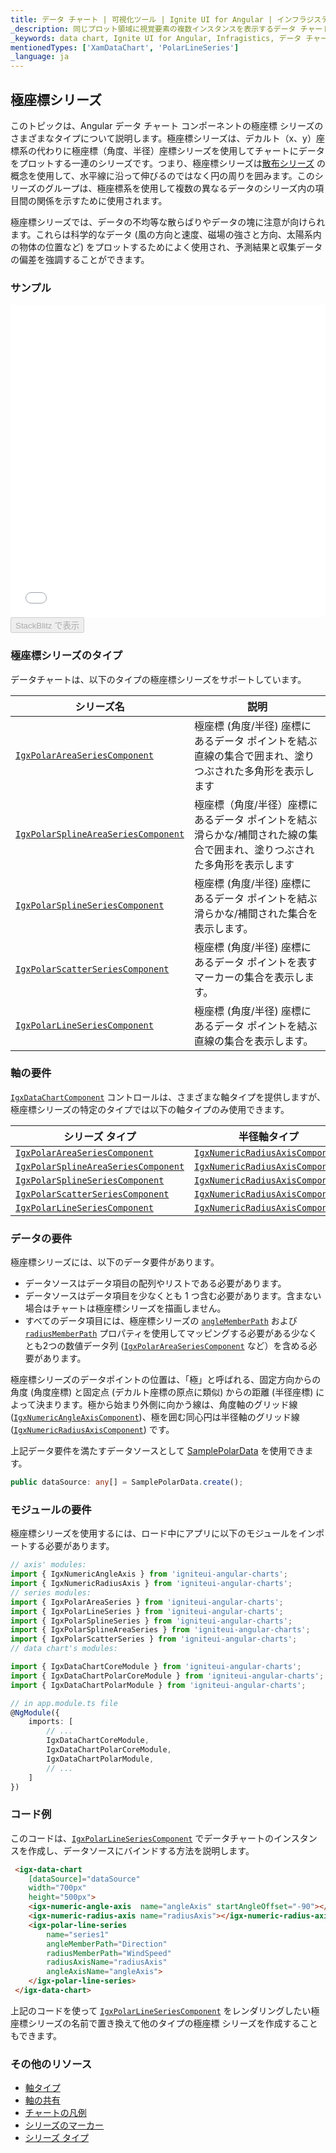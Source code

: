 ```yaml
---
title: データ チャート | 可視化ツール | Ignite UI for Angular | インフラジスティックス | 極座標
_description: 同じプロット領域に視覚要素の複数インスタンスを表示するデータ チャートを作成し、複合チャートビューを作成します。
_keywords: data chart, Ignite UI for Angular, Infragistics, データ チャート, インフラジスティックス
mentionedTypes: ['XamDataChart', 'PolarLineSeries']
_language: ja
---
```


## 極座標シリーズ

このトピックは、Angular データ チャート コンポーネントの極座標 シリーズのさまざまなタイプについて説明します。極座標シリーズは、デカルト（x、y）座標系の代わりに極座標（角度、半径）座標シリーズを使用してチャートにデータをプロットする一連のシリーズです。つまり、極座標シリーズは[散布シリーズ](data-chart-type-scatter-point-series.md) の概念を使用して、水平線に沿って伸びるのではなく円の周りを囲みます。このシリーズのグループは、極座標系を使用して複数の異なるデータのシリーズ内の項目間の関係を示すために使用されます。

極座標シリーズでは、データの不均等な散らばりやデータの塊に注意が向けられます。これらは科学的なデータ (風の方向と速度、磁場の強さと方向、太陽系内の物体の位置など) をプロットするためによく使用され、予測結果と収集データの偏差を強調することができます。

### サンプル

<div class="sample-container loading" style="height: 500px">
    <iframe id="data-chart-type-polar-series-iframe" src='{environment:dvDemosBaseUrl}/charts/data-chart-type-polar-series' width="100%" height="100%" seamless frameBorder="0" onload="onSampleIframeContentLoaded(this);"></iframe>
</div>
<div>
    <button data-localize="stackblitz" disabled class="stackblitz-btn" data-iframe-id="data-chart-type-polar-series-iframe" data-demos-base-url="{environment:dvDemosBaseUrl}">StackBlitz で表示
    </button>
</div>

<div class="divider--half"></div>

### 極座標シリーズのタイプ

データチャートは、以下のタイプの極座標シリーズをサポートしています。

| シリーズ名                                                                                                                                                                  | 説明                                                            |
| ---------------------------------------------------------------------------------------------------------------------------------------------------------------------- | ------------------------------------------------------------- |
| [`IgxPolarAreaSeriesComponent`]({environment:dvApiBaseUrl}/products/ignite-ui-angular/api/docs/typescript/latest/classes/igxpolarareaseriescomponent.html)             | 極座標 (角度/半径) 座標にあるデータ ポイントを結ぶ直線の集合で囲まれ、塗りつぶされた多角形を表示します        |
| [`IgxPolarSplineAreaSeriesComponent`]({environment:dvApiBaseUrl}/products/ignite-ui-angular/api/docs/typescript/latest/classes/igxpolarsplineareaseriescomponent.html) | 極座標（角度/半径）座標にあるデータ ポイントを結ぶ滑らかな/補間された線の集合で囲まれ、塗りつぶされた多角形を表示します |
| [`IgxPolarSplineSeriesComponent`]({environment:dvApiBaseUrl}/products/ignite-ui-angular/api/docs/typescript/latest/classes/igxpolarsplineseriescomponent.html)         | 極座標 (角度/半径) 座標にあるデータ ポイントを結ぶ滑らかな/補間された集合を表示します。               |
| [`IgxPolarScatterSeriesComponent`]({environment:dvApiBaseUrl}/products/ignite-ui-angular/api/docs/typescript/latest/classes/igxpolarscatterseriescomponent.html)       | 極座標 (角度/半径) 座標にあるデータ ポイントを表すマーカーの集合を表示します。                    |
| [`IgxPolarLineSeriesComponent`]({environment:dvApiBaseUrl}/products/ignite-ui-angular/api/docs/typescript/latest/classes/igxpolarlineseriescomponent.html)             | 極座標 (角度/半径) 座標にあるデータ ポイントを結ぶ直線の集合を表示します。                      |

### 軸の要件

[`IgxDataChartComponent`]({environment:dvApiBaseUrl}/products/ignite-ui-angular/api/docs/typescript/latest/classes/igxdatachartcomponent.html) コントロールは、さまざまな軸タイプを提供しますが、極座標シリーズの特定のタイプでは以下の軸タイプのみ使用できます。

| シリーズ タイプ                                                                                                                                                               | 半径軸タイプ                                                                                                                                                         | 角度軸タイプ                                                                                                                                                       |
| ---------------------------------------------------------------------------------------------------------------------------------------------------------------------- | -------------------------------------------------------------------------------------------------------------------------------------------------------------- | ------------------------------------------------------------------------------------------------------------------------------------------------------------ |
| [`IgxPolarAreaSeriesComponent`]({environment:dvApiBaseUrl}/products/ignite-ui-angular/api/docs/typescript/latest/classes/igxpolarareaseriescomponent.html)             | [`IgxNumericRadiusAxisComponent`]({environment:dvApiBaseUrl}/products/ignite-ui-angular/api/docs/typescript/latest/classes/igxnumericradiusaxiscomponent.html) | [`IgxNumericAngleAxisComponent`]({environment:dvApiBaseUrl}/products/ignite-ui-angular/api/docs/typescript/latest/classes/igxnumericangleaxiscomponent.html) |
| [`IgxPolarSplineAreaSeriesComponent`]({environment:dvApiBaseUrl}/products/ignite-ui-angular/api/docs/typescript/latest/classes/igxpolarsplineareaseriescomponent.html) | [`IgxNumericRadiusAxisComponent`]({environment:dvApiBaseUrl}/products/ignite-ui-angular/api/docs/typescript/latest/classes/igxnumericradiusaxiscomponent.html) | [`IgxNumericAngleAxisComponent`]({environment:dvApiBaseUrl}/products/ignite-ui-angular/api/docs/typescript/latest/classes/igxnumericangleaxiscomponent.html) |
| [`IgxPolarSplineSeriesComponent`]({environment:dvApiBaseUrl}/products/ignite-ui-angular/api/docs/typescript/latest/classes/igxpolarsplineseriescomponent.html)         | [`IgxNumericRadiusAxisComponent`]({environment:dvApiBaseUrl}/products/ignite-ui-angular/api/docs/typescript/latest/classes/igxnumericradiusaxiscomponent.html) | [`IgxNumericAngleAxisComponent`]({environment:dvApiBaseUrl}/products/ignite-ui-angular/api/docs/typescript/latest/classes/igxnumericangleaxiscomponent.html) |
| [`IgxPolarScatterSeriesComponent`]({environment:dvApiBaseUrl}/products/ignite-ui-angular/api/docs/typescript/latest/classes/igxpolarscatterseriescomponent.html)       | [`IgxNumericRadiusAxisComponent`]({environment:dvApiBaseUrl}/products/ignite-ui-angular/api/docs/typescript/latest/classes/igxnumericradiusaxiscomponent.html) | [`IgxNumericAngleAxisComponent`]({environment:dvApiBaseUrl}/products/ignite-ui-angular/api/docs/typescript/latest/classes/igxnumericangleaxiscomponent.html) |
| [`IgxPolarLineSeriesComponent`]({environment:dvApiBaseUrl}/products/ignite-ui-angular/api/docs/typescript/latest/classes/igxpolarlineseriescomponent.html)             | [`IgxNumericRadiusAxisComponent`]({environment:dvApiBaseUrl}/products/ignite-ui-angular/api/docs/typescript/latest/classes/igxnumericradiusaxiscomponent.html) | [`IgxNumericAngleAxisComponent`]({environment:dvApiBaseUrl}/products/ignite-ui-angular/api/docs/typescript/latest/classes/igxnumericangleaxiscomponent.html) |

### データの要件

極座標シリーズには、以下のデータ要件があります。

-   データソースはデータ項目の配列やリストである必要があります。
-   データソースはデータ項目を少なくとも 1 つ含む必要があります。含まない場合はチャートは極座標シリーズを描画しません。
-   すべてのデータ項目には、極座標シリーズの [`angleMemberPath`]({environment:dvApiBaseUrl}/products/ignite-ui-angular/api/docs/typescript/latest/classes/igxpolarbasecomponent.html#anglememberpath) および [`radiusMemberPath`]({environment:dvApiBaseUrl}/products/ignite-ui-angular/api/docs/typescript/latest/classes/igxpolarbasecomponent.html#radiusmemberpath) プロパティを使用してマッピングする必要がある少なくとも2つの数値データ列 ([`IgxPolarAreaSeriesComponent`]({environment:dvApiBaseUrl}/products/ignite-ui-angular/api/docs/typescript/latest/classes/igxpolarareaseriescomponent.html) など）を含める必要があります。

極座標シリーズのデータポイントの位置は、「極」と呼ばれる、固定方向からの角度 (角度座標) と固定点 (デカルト座標の原点に類似) からの距離 (半径座標) によって決まります。極から始まり外側に向かう線は、角度軸のグリッド線 ([`IgxNumericAngleAxisComponent`]({environment:dvApiBaseUrl}/products/ignite-ui-angular/api/docs/typescript/latest/classes/igxnumericangleaxiscomponent.html))、極を囲む同心円は半径軸のグリッド線 ([`IgxNumericRadiusAxisComponent`]({environment:dvApiBaseUrl}/products/ignite-ui-angular/api/docs/typescript/latest/classes/igxnumericradiusaxiscomponent.html)) です。

上記データ要件を満たすデータソースとして [SamplePolarData](data-chart-data-sources-polar.md) を使用できます。

```ts
public dataSource: any[] = SamplePolarData.create();
```

### モジュールの要件

極座標シリーズを使用するには、ロード中にアプリに以下のモジュールをインポートする必要があります。

```ts
// axis' modules:
import { IgxNumericAngleAxis } from 'igniteui-angular-charts';
import { IgxNumericRadiusAxis } from 'igniteui-angular-charts';
// series modules:
import { IgxPolarAreaSeries } from 'igniteui-angular-charts';
import { IgxPolarLineSeries } from 'igniteui-angular-charts';
import { IgxPolarSplineSeries } from 'igniteui-angular-charts';
import { IgxPolarSplineAreaSeries } from 'igniteui-angular-charts';
import { IgxPolarScatterSeries } from 'igniteui-angular-charts';
// data chart's modules:

import { IgxDataChartCoreModule } from 'igniteui-angular-charts';
import { IgxDataChartPolarCoreModule } from 'igniteui-angular-charts';
import { IgxDataChartPolarModule } from 'igniteui-angular-charts';

// in app.module.ts file
@NgModule({
    imports: [
        // ...
        IgxDataChartCoreModule,
        IgxDataChartPolarCoreModule,
        IgxDataChartPolarModule,
        // ...
    ]
})
```

### コード例

このコードは、[`IgxPolarLineSeriesComponent`]({environment:dvApiBaseUrl}/products/ignite-ui-angular/api/docs/typescript/latest/classes/igxpolarlineseriescomponent.html) でデータチャートのインスタンスを作成し、データソースにバインドする方法を説明します。

```html
 <igx-data-chart
    [dataSource]="dataSource"
    width="700px"
    height="500px">
    <igx-numeric-angle-axis  name="angleAxis" startAngleOffset="-90"></igx-numeric-angle-axis>
    <igx-numeric-radius-axis name="radiusAxis"></igx-numeric-radius-axis>
    <igx-polar-line-series
        name="series1"
        angleMemberPath="Direction"
        radiusMemberPath="WindSpeed"
        radiusAxisName="radiusAxis"
        angleAxisName="angleAxis">
    </igx-polar-line-series>
 </igx-data-chart>
```

上記のコードを使って [`IgxPolarLineSeriesComponent`]({environment:dvApiBaseUrl}/products/ignite-ui-angular/api/docs/typescript/latest/classes/igxpolarlineseriescomponent.html) をレンダリングしたい極座標シリーズの名前で置き換えて他のタイプの極座標 シリーズを作成することもできます。

### その他のリソース

-   [軸タイプ](data-chart-axis-types.md)
-   [軸の共有](data-chart-axis-sharing.md)
-   [チャートの凡例](data-chart-legends.md)
-   [シリーズのマーカー](data-chart-series-markers.md)
-   [シリーズ タイプ](data-chart-series-types.md)

